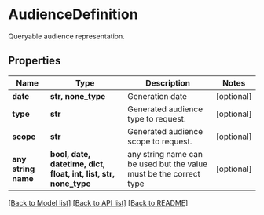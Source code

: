 # AudienceDefinition

Queryable audience representation.

## Properties
Name | Type | Description | Notes
------------ | ------------- | ------------- | -------------
**date** | **str, none_type** | Generation date | [optional] 
**type** | **str** | Generated audience type to request. | [optional] 
**scope** | **str** | Generated audience scope to request. | [optional] 
**any string name** | **bool, date, datetime, dict, float, int, list, str, none_type** | any string name can be used but the value must be the correct type | [optional]

[[Back to Model list]](../README.md#documentation-for-models) [[Back to API list]](../README.md#documentation-for-api-endpoints) [[Back to README]](../README.md)


